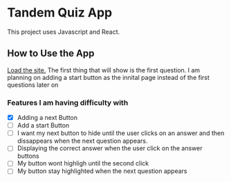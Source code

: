 # Tandem Quiz App

This project uses Javascript and React.

## How to Use the App
[Load the site.](https://tandem-trivia.herokuapp.com/)
The first thing that will show is the first question.
I am planning on adding a start button as the innital page instead of the first questions later on 

### Features I am having difficulty with
- [x] Adding a next Button
- [ ] Add a start Button
- [ ] I want my next button to hide until the user clicks on an answer and then dissappears when the next question appears.
- [ ] Displaying the correct answer when the user click on the answer buttons
- [ ] My button wont highligh until the second click
- [ ] My button stay highlighted when the next question appears
